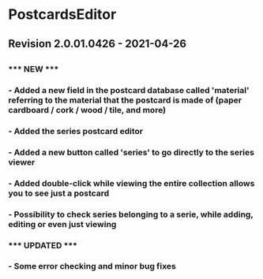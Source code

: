 # PostcardsEditor
##
## Revision 2.0.01.0426 - 2021-04-26
##
### *** NEW ***
###
### - Added a new field in the postcard database called 'material' referring to the material that the postcard is made of (paper cardboard / cork / wood / tile, and more)
### - Added the series postcard editor
### - Added a new button called 'series' to go directly to the series viewer
### - Added double-click while viewing the entire collection allows you to see just a postcard
### - Possibility to check series belonging to a serie, while adding, editing or even just viewing
###
###
###  *** UPDATED ***
###
### - Some error checking and minor bug fixes
